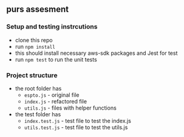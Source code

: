 ## purs assesment
### Setup and testing instrcutions
- clone this repo
- run ``` npm install ```
- this should install necessary aws-sdk packages and Jest for test
- run ``` npm test ``` to run the unit tests
### Project structure 
- the root folder has
  - ``` espto.js ``` - original file
  - ``` index.js ``` - refactored file
  - ``` utils.js ``` - files with helper functions
- the test folder has
  - ``` index.test.js ``` - test file to test the index.js
  - ``` utils.test.js ``` - test file to test the utils.js

  
